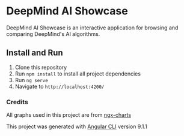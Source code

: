 # DeepMind AI Showcase

DeepMind AI Showcase is an interactive application for browsing and comparing DeepMind's AI algorithms​. 

## Install and Run

1. Clone this repository
2. Run `npm install` to install all project dependencies
3. Run `ng serve` 
4. Navigate to `http://localhost:4200/`

### Credits

All graphs used in this project are from [ngx-charts](https://swimlane.gitbook.io/ngx-charts/) 

This project was generated with [Angular CLI](https://github.com/angular/angular-cli) version 9.1.1
